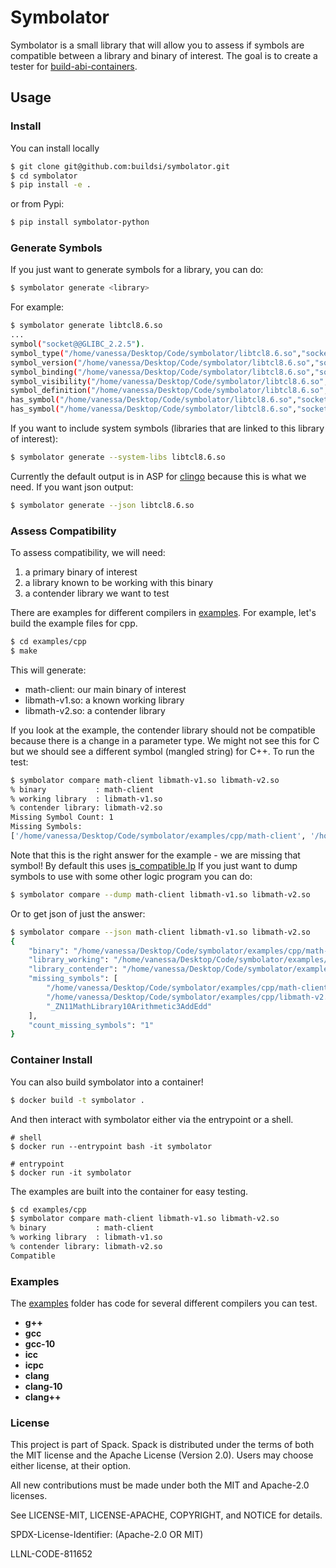 # Symbolator

Symbolator is a small library that will allow you to assess if symbols are
compatible between a library and binary of interest. The goal is to create
a tester for [build-abi-containers](https://github.com/buildsi/build-abi-containers).

## Usage

### Install

You can install locally

```bash
$ git clone git@github.com:buildsi/symbolator.git
$ cd symbolator
$ pip install -e .
```

or from Pypi:

```bash
$ pip install symbolator-python
```

### Generate Symbols

If you just want to generate symbols for a library, you can do:

```bash
$ symbolator generate <library>
```

For example:

```bash
$ symbolator generate libtcl8.6.so 
...
symbol("socket@@GLIBC_2.2.5").
symbol_type("/home/vanessa/Desktop/Code/symbolator/libtcl8.6.so","socket@@GLIBC_2.2.5","FUNC").
symbol_version("/home/vanessa/Desktop/Code/symbolator/libtcl8.6.so","socket@@GLIBC_2.2.5","").
symbol_binding("/home/vanessa/Desktop/Code/symbolator/libtcl8.6.so","socket@@GLIBC_2.2.5","GLOBAL").
symbol_visibility("/home/vanessa/Desktop/Code/symbolator/libtcl8.6.so","socket@@GLIBC_2.2.5","DEFAULT").
symbol_definition("/home/vanessa/Desktop/Code/symbolator/libtcl8.6.so","socket@@GLIBC_2.2.5","UND").
has_symbol("/home/vanessa/Desktop/Code/symbolator/libtcl8.6.so","socket@@GLIBC_2.2.5").
has_symbol("/home/vanessa/Desktop/Code/symbolator/libtcl8.6.so","socket@@GLIBC_2.2.5").
```

If you want to include system symbols (libraries that are linked to this library of interest):

```bash
$ symbolator generate --system-libs libtcl8.6.so 
```

Currently the default output is in ASP for [clingo](https://potassco.org/clingo/) because this is what we need.
If you want json output:

```bash
$ symbolator generate --json libtcl8.6.so
```


### Assess Compatibility

To assess compatibility, we will need:

1. a primary binary of interest
2. a library known to be working with this binary
3. a contender library we want to test

There are examples for different compilers in [examples](examples). For example,
let's build the example files for cpp.

```bash
$ cd examples/cpp
$ make
```

This will generate:

 - math-client: our main binary of interest
 - libmath-v1.so: a known working library
 - libmath-v2.so: a contender library

If you look at the example, the contender library should not be compatible
because there is a change in a parameter type. We might not see this for C
but we should see a different symbol (mangled string) for C++. To run
the test:

```bash
$ symbolator compare math-client libmath-v1.so libmath-v2.so
% binary           : math-client
% working library  : libmath-v1.so
% contender library: libmath-v2.so
Missing Symbol Count: 1
Missing Symbols:
['/home/vanessa/Desktop/Code/symbolator/examples/cpp/math-client', '/home/vanessa/Desktop/Code/symbolator/examples/cpp/libmath-v2.so', '_ZN11MathLibrary10Arithmetic3AddEdd']
```

Note that this is the right answer for the example - we are missing that symbol!
By default this uses [is_compatible.lp](symbolator/facts/is_compatible.lp)
If you just want to dump symbols to use with some other logic program you
can do:

```bash
$ symbolator compare --dump math-client libmath-v1.so libmath-v2.so
```

Or to get json of just the answer:

```bash
$ symbolator compare --json math-client libmath-v1.so libmath-v2.so 
{
    "binary": "/home/vanessa/Desktop/Code/symbolator/examples/cpp/math-client",
    "library_working": "/home/vanessa/Desktop/Code/symbolator/examples/cpp/libmath-v1.so",
    "library_contender": "/home/vanessa/Desktop/Code/symbolator/examples/cpp/libmath-v2.so",
    "missing_symbols": [
        "/home/vanessa/Desktop/Code/symbolator/examples/cpp/math-client",
        "/home/vanessa/Desktop/Code/symbolator/examples/cpp/libmath-v2.so",
        "_ZN11MathLibrary10Arithmetic3AddEdd"
    ],
    "count_missing_symbols": "1"
}
```

### Container Install

You can also build symbolator into a container!

```bash
$ docker build -t symbolator .
```

And then interact with symbolator either via the entrypoint or a shell.

```
# shell
$ docker run --entrypoint bash -it symbolator

# entrypoint
$ docker run -it symbolator
```

The examples are built into the container for easy testing.

```bash
$ cd examples/cpp
$ symbolator compare math-client libmath-v1.so libmath-v2.so 
% binary           : math-client
% working library  : libmath-v1.so
% contender library: libmath-v2.so
Compatible
```

### Examples

The [examples](examples) folder has code for several different compilers
you can test.

 - **g++**
 - **gcc**
 - **gcc-10**
 - **icc**
 - **icpc**
 - **clang**
 - **clang-10**
 - **clang++**  
 
 
### License

This project is part of Spack. Spack is distributed under the terms of both the MIT license and the Apache License (Version 2.0). Users may choose either license, at their option.

All new contributions must be made under both the MIT and Apache-2.0 licenses.

See LICENSE-MIT, LICENSE-APACHE, COPYRIGHT, and NOTICE for details.

SPDX-License-Identifier: (Apache-2.0 OR MIT)

LLNL-CODE-811652
